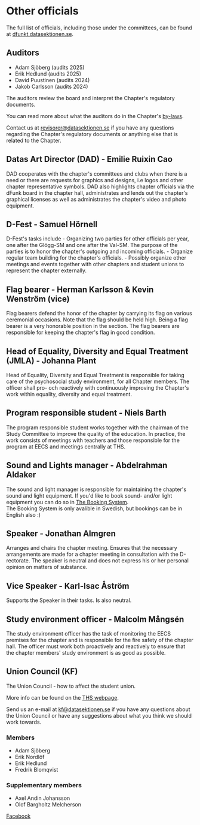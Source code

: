 # Other officials

The full list of officials, including those under the committees, can be found at [dfunkt.datasektionen.se](https://dfunkt.datasektionen.se/).

## Auditors

- Adam Sjöberg (audits 2025)
- Erik Hedlund (audits 2025)
- David Puustinen (audits 2024)
- Jakob Carlsson (audits 2024)

The auditors review the board and interpret the Chapter's regulatory documents.

You can read more about what the auditors do in the Chapter's [by-laws](https://styrdokument.datasektionen.se/stadgar).

Contact us at [revisorer@datasektionen.se](mailto:revisorer@datasektionen.se) if you have any questions regarding the Chapter's regulatory documents or anything else that is related to the Chapter.

## Datas Art Director (DAD) - Emilie Ruixin Cao

DAD cooperates with the chapter's committees and clubs when there is a need or there are requests for graphics and designs, i.e logos and other chapter representative symbols. DAD also highlights chapter officials via the dFunk board in the chapter hall, administrates and lends out the chapter's graphical licenses as well as administrates the chapter's video and photo equipment.

## D-Fest - Samuel Hörnell

D-Fest's tasks include - Organizing two parties for other officials per year, one after the Glögg-SM and one after the Val-SM. The purpose of the parties is to honor the chapter's outgoing and incoming officials. - Organize regular team building for the chapter's officials. - Possibly organize other meetings and events together with other chapters and student unions to represent the chapter externally.


## Flag bearer - Herman Karlsson & Kevin Wenström (vice)

Flag bearers defend the honor of the chapter by carrying its flag on various ceremonial occasions. Note that the flag should be held high. Being a flag bearer is a very honorable position in the section. The flag bearers are responsible for keeping the chapter's flag in good condition.


## Head of Equality, Diversity and Equal Treatment (JMLA) - Johanna Plant

Head of Equality, Diversity and Equal Treatment is responsible for taking care of the psychosocial study environment, for all Chapter members. The officer shall pro- och reactively with continuously improving the Chapter's work within equality, diversity and equal treatment.


## Program responsible student - Niels Barth

The program responsible student works together with the chairman of the Study Committee to improve the quality of the education. In practice, the work consists of meetings with teachers and those responsible for the program at EECS and meetings centrally at THS.


## Sound and Lights manager - Abdelrahman Aldaker

The sound and light manager is responsible for maintaining the chapter's sound and light equipment.
If you'd like to book sound- and/or light equipment you can do so in [The Booking System](https://bokning.datasektionen.se/bookings/12).  
The Booking System is only avalible in Swedish, but bookings can be in English also :)


## Speaker - Jonathan Almgren

Arranges and chairs the chapter meeting. Ensures that the necessary arrangements are made for a chapter meeting in consultation with the D-rectorate. The speaker is neutral and does not express his or her personal opinion on matters of substance.

## Vice Speaker - Karl-Isac Åström

Supports the Speaker in their tasks. Is also neutral.


## Study environment officer - Malcolm Mångsén

The study environment officer has the task of monitoring the EECS premises for the chapter and is responsible for the fire safety of the chapter hall. The officer must work both proactively and reactively to ensure that the chapter members' study environment is as good as possible.


## Union Council (KF)

The Union Council - how to affect the student union.

More info can be found on the [THS webpage](https://thskth.se/en/general/about-ths/union-council).

Send us an e-mail at [kf@datasektionen.se](mailto:kf@datasektionen.se) if you have any questions about the Union Council or have any suggestions about what you think we should work towards.

### Members

- Adam Sjöberg
- Erik Nordlöf
- Erik Hedlund
- Fredrik Blomqvist

### Supplementary members

- Axel Andin Johansson
- Olof Bargholtz Melcherson

[Facebook](https://facebook.com/KF.Data)
